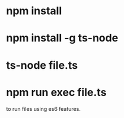 # npm install

# npm install -g ts-node

# ts-node file.ts

# npm run exec file.ts
to run files using es6 features.